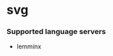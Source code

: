 # svg
<!--- THIS DOCUMENT IS AUTOMATICALLY GENERATED, DON'T EDIT IT -->

### Supported language servers

- lemminx
